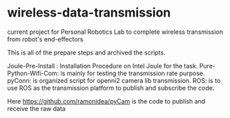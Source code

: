 # wireless-data-transmission
current project for Personal Robotics Lab to complete wireless transmission from robot's end-effectors

This is all of the prepare steps and archived the scripts.

Joule-Pre-Install : Installation Procedure on Intel Joule for the task.
Pure-Python-Wifi-Com: is mainly for testing the transmission rate purpose.
pyConn: is organized script for openni2 camera lib transmission.
ROS: is to use ROS as the transmission platform to publish and subscribe the code.

Here https://github.com/ramonidea/pyCam is the code to publish and receive the raw data
